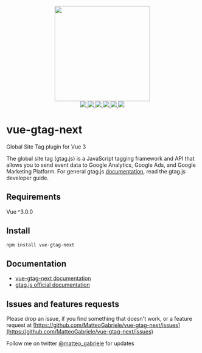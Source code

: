 <p align="center">
  <img width="250" src="https://i.imgur.com/AlAf04U.png">
  <br>
  <a href="https://npm.im/vue-gtag-next">
    <img src="https://badgen.net/npm/v/vue-gtag-next">
  </a>
  <a href="https://npm.im/vue-gtag-next">
    <img src="https://badgen.net/npm/dw/vue-gtag-next?color=blue">
  </a>
  <a href="https://bundlephobia.com/result?p=vue-gtag-next">
    <img src="https://badgen.net/bundlephobia/minzip/vue-gtag-next">
  </a>
  <a href="https://circleci.com/gh/MatteoGabriele/workflows/vue-gtag-next/tree/master">
    <img src="https://badgen.net/circleci/github/MatteoGabriele/vue-gtag-next/master">
  </a>
  <a href="https://codeclimate.com/github/MatteoGabriele/vue-gtag-next/maintainability">
    <img src="https://api.codeclimate.com/v1/badges/9f3d988cf18bdc7b66c3/maintainability" />
  </a>
  <a href="https://codeclimate.com/github/MatteoGabriele/vue-gtag-next/test_coverage">
    <img src="https://api.codeclimate.com/v1/badges/9f3d988cf18bdc7b66c3/test_coverage" />
  </a>
</p>

# vue-gtag-next

Global Site Tag plugin for Vue 3

The global site tag (gtag.js) is a JavaScript tagging framework and API that allows you to send event data to Google Analytics, Google Ads, and Google Marketing Platform. For general gtag.js [documentation](https://developers.google.com/analytics/devguides/collection/gtagjs), read the gtag.js developer guide.

## Requirements

Vue ^3.0.0

## Install

```bash
npm install vue-gtag-next
```

## Documentation

- [vue-gtag-next documentation](https://matteo-gabriele.gitbook.io/vue-gtag/v/next/)
- [gtag.js official documentation](https://developers.google.com/analytics/devguides/collection/gtagjs)

## Issues and features requests

Please drop an issue, if you find something that doesn't work, or a feature request at [https://github.com/MatteoGabriele/vue-gtag-next/issues](https://github.com/MatteoGabriele/vue-gtag-next/issues)

Follow me on twitter [@matteo\_gabriele](https://twitter.com/matteo_gabriele) for updates
